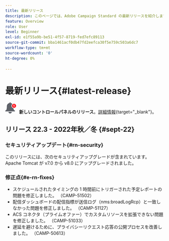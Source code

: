 ```yaml
---
title: 最新リリース
description: このページでは、Adobe Campaign Standard の最新リリースを紹介します。
feature: Overview
role: User
level: Beginner
exl-id: e1f55a9b-be51-4f57-8719-fed7efc89113
source-git-commit: bba1461acf0db47fd2eefca30f5e759c503a6dc7
workflow-type: tm+mt
source-wordcount: '0'
ht-degree: 0%

---
```



# 最新リリース{#latest-release}

![コントロールパネル](assets/do-not-localize/cp-icon.png) **新しいコントロールパネルのリリース**。[詳細情報](https://experienceleague.adobe.com/docs/control-panel/using/release-notes.html?lang=ja){target=&quot;_blank&quot;}。


## リリース 22.3 - 2022年秋／冬 {#sept-22}

### セキュリティアップデート{#rn-security}

このリリースには、次のセキュリティアップグレードが含まれています。Apache Tomcat が v7.0 から v8.0 にアップグレードされました。

### 修正点{#e-rn-fixes}

* スケジュールされたタイミングの 1 時間前にトリガーされた予定レポートの問題を修正しました。 （CAMP-51502）
* 配信ダッシュボードの配信指標が送信ログ（nms:broadLogRcp）と一致しなかった問題を修正しました。 （CAMP-51127）
* ACS コネクタ（プライムオファー）でカスタムリソースを拡張できない問題を修正しました。 （CAMP-51033）
* 遅延を避けるために、プライバシーリクエスト応答の公開プロセスを改善しました。 （CAMP-50613）

